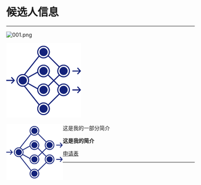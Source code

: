 # 候选人信息
***
<img src="/lz1159435992/information/blob/master/tester/001.png?raw=true" alt="001.png">

![图片](/tester/001.png)

<img src="https://github.com/lz1159435992/information/blob/master/tester/001.png" width="30%" height="30%" align="left"/>

这是我的一部分简介



**这是我的简介**



[申请表](https://github.com/lz1159435992/information/blob/master/tester/001.doc)

***
